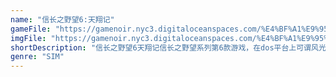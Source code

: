 ```yaml
---
name: "信长之野望6:天翔记"
gameFile: "https://gamenoir.nyc3.digitaloceanspaces.com/%E4%BF%A1%E9%95%BF%E4%B9%8B%E9%87%8E%E6%9C%9B6/tenshou.zip"
imgFile: "https://gamenoir.nyc3.digitaloceanspaces.com/%E4%BF%A1%E9%95%BF%E4%B9%8B%E9%87%8E%E6%9C%9B6/original.webp"
shortDescription: "信长之野望6天翔记信长之野望系列第6款游戏，在dos平台上可谓风光无限，1995年在日本本土上市后多次问题日本游戏排行榜冠军"
genre: "SIM"
---
```

